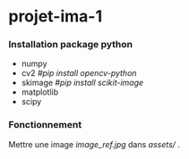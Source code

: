 # projet-ima-1

### Installation package python

- numpy
- cv2 *#pip install opencv-python*
- skimage *#pip install scikit-image*
- matplotlib
- scipy

### Fonctionnement

Mettre une image *image_ref.jpg* dans *assets/* .


